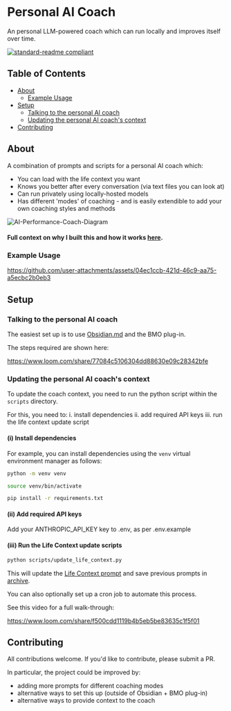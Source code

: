 # Personal AI Coach
An personal LLM-powered coach which can run locally and improves itself over time.

[![standard-readme compliant](https://img.shields.io/badge/readme%20style-standard-brightgreen.svg?style=flat-square)](https://github.com/RichardLitt/standard-readme)


## Table of Contents

- [About](#about)
    - [Example Usage](#example-usage)
- [Setup](#setup)
    - [Talking to the personal AI coach](#talking-to-the-personal-ai-coach)
    - [Updating the personal AI coach's context](#updating-the-personal-ai-coachs-context)
- [Contributing](#contributing)


## About
A combination of prompts and scripts for a personal AI coach which:
- You can load with the life context you want
- Knows you better after every conversation (via text files you can look at)
- Can run privately using locally-hosted models
- Has different 'modes' of coaching - and is easily extendible to add your own coaching styles and methods

![AI-Performance-Coach-Diagram](https://github.com/user-attachments/assets/da9c5b73-274f-4c8d-b029-dbcae2552be3)


#### Full context on why I built this and how it works [here](https://chrislovejoy.me/personal-ai-coach).

### Example Usage
https://github.com/user-attachments/assets/04ec1ccb-421d-46c9-aa75-a5ecbc2b0eb3


## Setup

### Talking to the personal AI coach
The easiest set up is to use [Obsidian.md](https://obsidian.md/) and the BMO plug-in. 

The steps required are shown here:

https://www.loom.com/share/77084c5106304dd88630e09c28342bfe


### Updating the personal AI coach's context
To update the coach context, you need to run the python script within the `scripts` directory.

For this, you need to:
i. install dependencies
ii. add required API keys
iii. run the life context update script


#### (i) Install dependencies
For example, you can install dependencies using the `venv` virtual environment manager as follows:

```sh
python -m venv venv
```

```sh
source venv/bin/activate
```

```sh
pip install -r requirements.txt
```


#### (ii) Add required API keys
Add your ANTHROPIC_API_KEY key to .env, as per .env.example



#### (iii) Run the Life Context update scripts

```sh
python scripts/update_life_context.py
```

This will update the [Life Context prompt](./Life%20Context%20Prompts/Personal%20AI%20Coach%20with%20Life%20Context.md) and save previous prompts in [archive](./Life%20Context%20Prompts/archive/).

You can also optionally set up a cron job to automate this process.

See this video for a full walk-through:

https://www.loom.com/share/f500cdd1119b4b5eb5be83635c1f5f01



## Contributing
All contributions welcome. If you'd like to contribute, please submit a PR.

In particular, the project could be improved by:
- adding more prompts for different coaching modes
- alternative ways to set this up (outside of Obsidian + BMO plug-in)
- alternative ways to provide context to the coach
